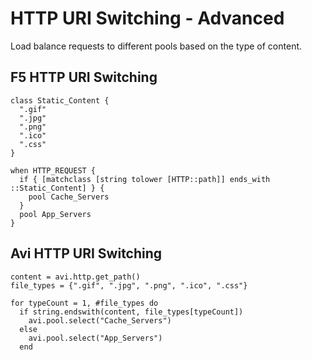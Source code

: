# HTTP URI Switching - Advanced

Load balance requests to different pools based on the type of content.

## F5 HTTP URI Switching
```
class Static_Content {
  ".gif"
  ".jpg"
  ".png"
  ".ico"
  ".css"
}

when HTTP_REQUEST {
  if { [matchclass [string tolower [HTTP::path]] ends_with ::Static_Content] } {
    pool Cache_Servers
  }
  pool App_Servers
}
```

## Avi HTTP URI Switching

```
content = avi.http.get_path()
file_types = {".gif", ".jpg", ".png", ".ico", ".css"}

for typeCount = 1, #file_types do
  if string.endswith(content, file_types[typeCount])
    avi.pool.select("Cache_Servers")
  else
    avi.pool.select("App_Servers")
  end
```
